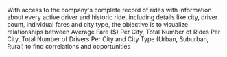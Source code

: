 With access to the company's complete record of rides with information about every active driver and historic ride, 
including details like city, driver count, individual fares and city type, the objective is to visualize relationships between Average Fare ($) Per City, Total Number of Rides Per City, Total Number of Drivers Per City
and City Type (Urban, Suburban, Rural) to find correlations and opportunities


